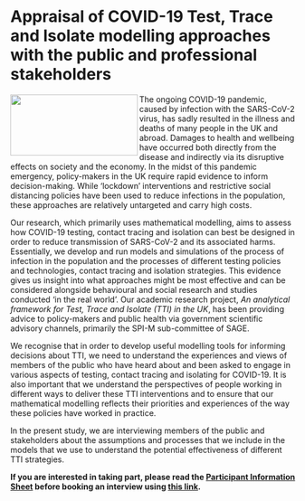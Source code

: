 # Appraisal of COVID-19 Test, Trace and Isolate modelling approaches with the public and professional stakeholders 

<img align="left" src="https://user-images.githubusercontent.com/82951871/123474744-53395400-d5f2-11eb-8142-4cd35cac9dbe.jpg" width="225" height="108">

The ongoing COVID-19 pandemic, caused by infection with the SARS-CoV-2 virus, has sadly resulted in the illness and deaths of many people in the UK and abroad. Damages to health and wellbeing have occurred both directly from the disease and indirectly via its disruptive effects on society and the economy. In the midst of this pandemic emergency, policy-makers in the UK require rapid evidence to inform decision-making. While ‘lockdown’ interventions and restrictive social distancing policies have been used to reduce infections in the population, these approaches are relatively untargeted and carry high costs. 

Our research, which primarily uses mathematical modelling, aims to assess how COVID-19 testing, contact tracing and isolation can best be designed in order to reduce transmission of SARS-CoV-2 and its associated harms. Essentially, we develop and run models and simulations of the process of infection in the population and the processes of different testing policies and technologies, contact tracing and isolation strategies. This evidence gives us insight into what approaches might be most effective and can be considered alongside behavioural and social research and studies conducted ‘in the real world’. Our academic research project, *An analytical framework for Test, Trace and Isolate (TTI) in the UK*, has been providing advice to policy-makers and public health via government scientific advisory channels, primarily the SPI-M sub-committee of SAGE. 

We recognise that in order to develop useful modelling tools for informing decisions about TTI, we need to understand the experiences and views of members of the public who have heard about and been asked to engage in various aspects of testing, contact tracing and isolating for COVID-19. It is also important that we understand the perspectives of people working in different ways to deliver these TTI interventions and to ensure that our mathematical modelling reflects their priorities and experiences of the way these policies have worked in practice. 

In the present study, we are interviewing members of the public and stakeholders about the assumptions and processes that we include in the models that we use to understand the potential effectiveness of different TTI strategies. 

**If you are interested in taking part, please read the [Participant Information Sheet](https://github.com/test-trace-isolate-interviews/public-recruitment/wiki/Participant-Information-Sheet) before booking an interview using [this link](https://doodle.com/mm/guymarshall1/covid19-ppie).**
